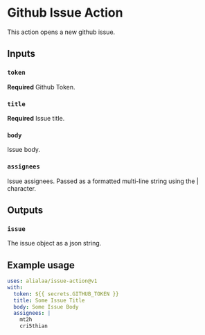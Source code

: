 # Github Issue Action

This action opens a new github issue.

## Inputs

### `token`

**Required** Github Token.

### `title`

**Required** Issue title.

### `body`

Issue body.

### `assignees`

Issue assignees. Passed as a formatted multi-line string using the | character.

## Outputs

### `issue`

The issue object as a json string.

## Example usage

```yaml
uses: alialaa/issue-action@v1
with:
  token: ${{ secrets.GITHUB_TOKEN }}
  title: Some Issue Title
  body: Some Issue Body
  assignees: |
    mt2h
    cri5thian
```
